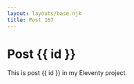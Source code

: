 ```yaml
---
layout: layouts/base.njk
title: Post 167
---
```


# Post {{ id }}

This is post {{ id }} in my Eleventy project.

